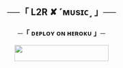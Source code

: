 


<h2 align="center">
    ──「 L2R ✘ ˹ᴍᴜsɪᴄ˼ 」──


<h3 align="center">
    ─「 ᴅᴇᴩʟᴏʏ ᴏɴ ʜᴇʀᴏᴋᴜ 」─
</h3>

<p align="center"><a href="https://dashboard.heroku.com/new?templatehttps://github.com/BWFXMUSIC/L2RMUSICBOTHAI"> <img src="https://img.shields.io/badge/Deploy%20On%20Heroku-blue?style=for-the-badge&logo=heroku" width="220" height="38.45"/></a></p>
